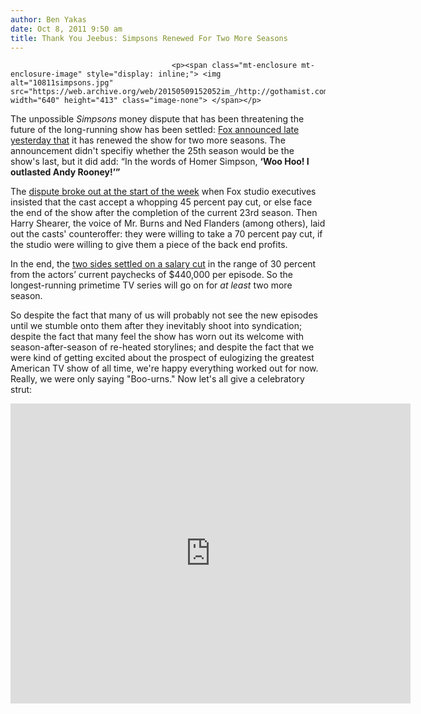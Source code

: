 ```yaml
---
author: Ben Yakas
date: Oct 8, 2011 9:50 am
title: Thank You Jeebus: Simpsons Renewed For Two More Seasons
---
```


	
										<p><span class="mt-enclosure mt-enclosure-image" style="display: inline;"> <img alt="10811simpsons.jpg" src="https://web.archive.org/web/20150509152052im_/http://gothamist.com/attachments/byakas/10811simpsons.jpg" width="640" height="413" class="image-none"> </span></p>

<p>The unpossible <em>Simpsons</em> money dispute that has been threatening the future of the long-running show has been settled: <a href="https://web.archive.org/web/20150509152052/http://insidetv.ew.com/2011/10/07/the-simpsons-renewed-by-fox-for-two-more-seasons/">Fox announced late yesterday that</a> it has renewed the show for two more seasons. The announcement didn&apos;t specifiy whether the 25th season would be the show&apos;s last, but it did add: &#x201C;In the words of Homer Simpson, <strong>&#x2018;Woo Hoo! I outlasted Andy Rooney!&#x2019;&#x201D;</strong></p>

<p>The <a href="https://web.archive.org/web/20150509152052/http://gothamist.com/2011/10/04/the_simpsons_facing_unpossible_mone.php">dispute broke out at the start of the week</a> when Fox studio executives insisted that the cast accept a whopping 45 percent pay cut, or else face the end of the show after the completion of the current 23rd season. Then Harry Shearer, the voice of Mr. Burns and Ned Flanders (among others), laid out the casts&apos; counteroffer: they were willing to take a 70 percent pay cut, if the studio were willing to give them a piece of the back end profits. </p>

<p>In the end, the <a href="https://web.archive.org/web/20150509152052/http://www.deadline.com/2011/10/fox-renews-the-simpsons-for-two-more-seasons/">two sides settled on a salary cut</a> in the range of 30 percent from the actors&#x2019; current paychecks of $440,000 per episode. So the longest-running primetime TV series will go on for <em>at least</em> two more season. </p>

<p>So despite the fact that many of us will probably not see the new episodes until we stumble onto them after they inevitably shoot into syndication; despite the fact that many feel the show has worn out its welcome with season-after-season of re-heated storylines; and despite the fact that we were kind of getting excited about the prospect of eulogizing the greatest American TV show of all time, we&apos;re happy everything worked out for now. Really, we were only saying &quot;Boo-urns.&quot; Now let&apos;s all give a celebratory strut:</p>

<p><iframe width="640" height="480" src="https://web.archive.org/web/20150509152052if_/http://www.youtube.com/embed/OnuS-UH322s" frameborder="0" allowfullscreen></iframe></p>					
										
									
				